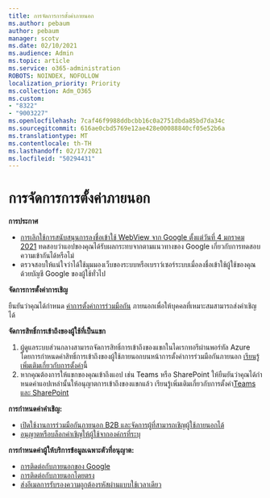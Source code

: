```yaml
---
title: การจัดการการตั้งค่าภายนอก
ms.author: pebaum
author: pebaum
manager: scotv
ms.date: 02/10/2021
ms.audience: Admin
ms.topic: article
ms.service: o365-administration
ROBOTS: NOINDEX, NOFOLLOW
localization_priority: Priority
ms.collection: Adm_O365
ms.custom:
- "8322"
- "9003227"
ms.openlocfilehash: 7caf46f9988ddbcbb16c0a2751dbda85bd7da34c
ms.sourcegitcommit: 616ae0cbd5769e12ae428e00088840cf05e52b6a
ms.translationtype: MT
ms.contentlocale: th-TH
ms.lasthandoff: 02/17/2021
ms.locfileid: "50294431"
---
```

# <a name="managing-external-settings"></a>การจัดการการตั้งค่าภายนอก

**การประกาศ**

- [การเลิกใช้การสนับสนุนการลงชื่อเข้าใช้ WebView จาก Google ตั้งแต่วันที่ 4 มกราคม 2021](https://docs.microsoft.com/azure/active-directory/external-identities/google-federation?WT.mc_id=Portal-Microsoft_Azure_Support#deprecation-of-webview-sign-in-support) ทดสอบว่าแอปของคุณได้รับผลกระทบจากตามแนวทางของ Google เกี่ยวกับการทดสอบความเข้ากันได้หรือไม่
- ตรวจสอบให้แน่ใจว่าได้ใช้มุมมองเว็บของระบบหรือเบราว์เซอร์ระบบเมื่อลงชื่อเข้าใช้ผู้ใช้ของคุณด้วยบัญชี Google ของผู้ใช้ทั่วไป

**จัดการการตั้งค่าการเชิญ**

ยืนยันว่าคุณได้กําหนด [ค่าการตั้งค่าการร่วมมือกัน](https://docs.microsoft.com/azure/active-directory/external-identities/delegate-invitations?WT.mc_id=Portal-Microsoft_Azure_Support) ภายนอกเพื่อให้บุคคลที่เหมาะสมสามารถส่งคําเชิญได้

**จัดการสิทธิ์การเข้าถึงของผู้ใช้ที่เป็นแขก**

1. ผู้ดูแลระบบส่วนกลางสามารถจัดการสิทธิ์การเข้าถึงของแขกในไดเรกทอรีผ่านพอร์ทัล Azure โดยการกําหนดค่าสิทธิ์การเข้าถึงของผู้ใช้ภายนอกบนหน้าการตั้งค่าการร่วมมือกันภายนอก [เรียนรู้เพิ่มเติมเกี่ยวกับการตั้งค่า](https://docs.microsoft.com/azure/active-directory/fundamentals/users-default-permissions?WT.mc_id=Portal-Microsoft_Azure_Support)นี้
2. หากคุณต้องการให้แขกของคุณเข้าถึงแอป เช่น Teams หรือ SharePoint ให้ยืนยันว่าคุณได้กําหนดค่าแอปเหล่านั้นให้อนุญาตการเข้าถึงของแขกแล้ว เรียนรู้เพิ่มเติมเกี่ยวกับการตั้งค่า[Teams](https://docs.microsoft.com/microsoftteams/guest-access?WT.mc_id=Portal-Microsoft_Azure_Support) [และ SharePoint](https://docs.microsoft.com/sharepoint/external-sharing-overview?WT.mc_id=Portal-Microsoft_Azure_Support)

**การกําหนดค่าคําเชิญ:**

- [เปิดใช้งานการร่วมมือกันภายนอก B2B และจัดการผู้ที่สามารถเชิญผู้ใช้ภายนอกได้](https://docs.microsoft.com/azure/active-directory/b2b/delegate-invitations?WT.mc_id=Portal-Microsoft_Azure_Support)
- [อนุญาตหรือบล็อกคําเชิญให้ผู้ใช้จากองค์กรที่ระบุ](https://docs.microsoft.com/azure/active-directory/b2b/allow-deny-list?WT.mc_id=Portal-Microsoft_Azure_Support)

**การกําหนดค่าผู้ให้บริการข้อมูลเฉพาะตัวที่อนุญาต:**

- [การติดต่อกับภายนอกของ Google](https://docs.microsoft.com/azure/active-directory/b2b/google-federation?WT.mc_id=Portal-Microsoft_Azure_Support)
- [การติดต่อกับภายนอกโดยตรง](https://docs.microsoft.com/azure/active-directory/b2b/direct-federation?WT.mc_id=Portal-Microsoft_Azure_Support)
- [ส่งอีเมลการรับรองความถูกต้องรหัสผ่านแบบใช้เวลาเดียว](https://docs.microsoft.com/azure/active-directory/b2b/one-time-passcode?WT.mc_id=Portal-Microsoft_Azure_Support)

